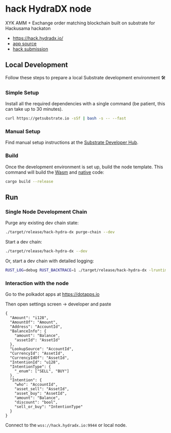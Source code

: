 # hack HydraDX node

XYK AMM + Exchange order matching blockchain built on substrate for Hackusama hackaton

- https://hack.hydradx.io/
- [app source](https://github.com/galacticcouncil/hack.HydraDX-app)
- [hack submission](https://devpost.com/software/hack-hydra-dx-io)

## Local Development

Follow these steps to prepare a local Substrate development environment :hammer_and_wrench:

### Simple Setup

Install all the required dependencies with a single command (be patient, this can take up to 30
minutes).

```bash
curl https://getsubstrate.io -sSf | bash -s -- --fast
```

### Manual Setup

Find manual setup instructions at the
[Substrate Developer Hub](https://substrate.dev/docs/en/knowledgebase/getting-started/#manual-installation).

### Build

Once the development environment is set up, build the node template. This command will build the
[Wasm](https://substrate.dev/docs/en/knowledgebase/advanced/executor#wasm-execution) and
[native](https://substrate.dev/docs/en/knowledgebase/advanced/executor#native-execution) code:

```bash
cargo build --release
```

## Run

### Single Node Development Chain

Purge any existing dev chain state:

```bash
./target/release/hack-hydra-dx purge-chain --dev
```

Start a dev chain:

```bash
./target/release/hack-hydra-dx --dev
```

Or, start a dev chain with detailed logging:

```bash
RUST_LOG=debug RUST_BACKTRACE=1 ./target/release/hack-hydra-dx -lruntime=debug --dev
```

### Interaction with the node

Go to the polkadot apps at https://dotapps.io

Then open settings screen -> developer and paste

```
{
  "Amount": "i128",
  "AmountOf": "Amount",
  "Address": "AccountId",
  "BalanceInfo": {
    "amount": "Balance",
    "assetId": "AssetId"
  },
  "LookupSource": "AccountId",
  "CurrencyId": "AssetId",
  "CurrencyIdOf": "AssetId",
  "IntentionId": "u128",
  "IntentionType": {
    "_enum": ["SELL", "BUY"]
  },
  "Intention": {
    "who": "AccountId",
    "asset_sell": "AssetId",
    "asset_buy": "AssetId",
    "amount": "Balance",
    "discount": "bool",
    "sell_or_buy": "IntentionType"
  }
}
```

Connect to the `wss://hack.hydradx.io:9944` or local node.

